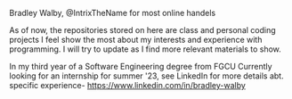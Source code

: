 Bradley Walby, @IntrixTheName for most online handels

As of now, the repositories stored on here are class and personal coding projects I feel show the most about my interests and experience
  with programming. I will try to update as I find more relevant materials to show.

In my third year of a Software Engineering degree from FGCU
Currently looking for an internship for summer '23, see LinkedIn for more details abt. specific experience-
  https://www.linkedin.com/in/bradley-walby
